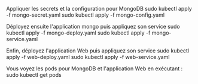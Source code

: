 Appliquer les secrets et la configuration pour MongoDB
sudo kubectl apply -f mongo-secret.yaml
sudo kubectl apply -f mongo-config.yaml

Déployez ensuite l'application mongo puis appliquez son service
sudo kubectl apply -f mongo-deploy.yaml
sudo kubectl apply -f mongo-service.yaml

Enfin, déployez l'application Web puis appliquez son service
sudo kubectl apply -f web-deploy.yaml
sudo kubectl apply -f web-service.yaml

Vous voyez les pods pour MongoDB et l'application Web en exécutant :
sudo kubectl get pods
